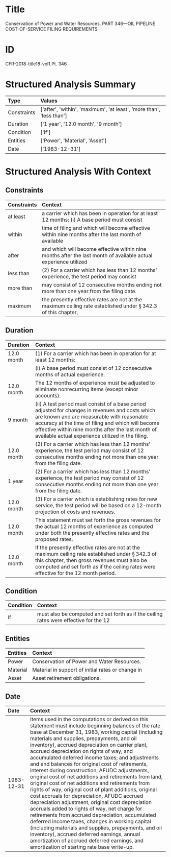 # Title

 Conservation of Power and Water Resources. PART 346—OIL PIPELINE COST-OF-SERVICE FILING REQUIREMENTS


# ID

 CFR-2018-title18-vol1.Pt. 346


# Structured Analysis Summary

| Type        | Values                                                               |
|:------------|:---------------------------------------------------------------------|
| Constraints | ['after', 'within', 'maximum', 'at least', 'more than', 'less than'] |
| Duration    | ['1 year', '12.0 month', '9 month']                                  |
| Condition   | ['if']                                                               |
| Entities    | ['Power', 'Material', 'Asset']                                       |
| Date        | ['1983-12-31']                                                       |


# Structured Analysis With Context

 


## Constraints

| Constraints   | Context                                                                                                                 |
|:--------------|:------------------------------------------------------------------------------------------------------------------------|
| at least      | a carrier which has been in operation for at least 12 months: (i) A base period must consist                            |
| within        | time of filing and which will become effective within nine months after the last month of available                     |
| after         | and which will become effective within nine months after the last month of available actual experience utilized         |
| less than     | (2) For a carrier which has  less than 12 months' experience, the test period may consist                               |
| more than     | may consist of 12 consecutive months ending not more than  one year from the filing date.                               |
| maximum       | the presently effective rates are not at the maximum ceiling rate established under &#167;&#8201;342.3 of this chapter, |


## Duration

| Duration   | Context                                                                                                                                                                                                                                                                                                      |
|:-----------|:-------------------------------------------------------------------------------------------------------------------------------------------------------------------------------------------------------------------------------------------------------------------------------------------------------------|
| 12.0 month | (1) For a carrier which has been in operation for at least 12 months:                                                                                                                                                                                                                                        |
|            |             (i) A base period must consist of 12 consecutive months of actual experience.                                                                                                                                                                                                                    |
| 12.0 month | The 12 months of experience must be adjusted to eliminate nonrecurring items (except minor accounts).                                                                                                                                                                                                        |
| 9 month    | (ii) A test period must consist of a base period adjusted for changes in revenues and costs which are known and are measurable with reasonable accuracy at the time of filing and which will become effective within nine months after the last month of available actual experience utilized in the filing. |
| 12.0 month | (2) For a carrier which has less than 12 months' experience, the test period may consist of 12 consecutive months ending not more than one year from the filing date.                                                                                                                                        |
| 1 year     | (2) For a carrier which has less than 12 months' experience, the test period may consist of 12 consecutive months ending not more than one year from the filing date.                                                                                                                                        |
| 12.0 month | (3) For a carrier which is establishing rates for new service, the test period will be based on a 12-month projection of costs and revenues.                                                                                                                                                                 |
| 12.0 month | This statement must set forth the gross revenues for the actual 12 months of experience as computed under both the presently effective rates and the proposed rates.                                                                                                                                         |
| 12.0 month | If the presently effective rates are not at the maximum ceiling rate established under &#167;&#8201;342.3 of this chapter, then gross revenues must also be computed and set forth as if the ceiling rates were effective for the 12 month period.                                                           |


## Condition

| Condition   | Context                                                                               |
|:------------|:--------------------------------------------------------------------------------------|
| if          | must also be computed and set forth as if the ceiling rates were effective for the 12 |


## Entities

| Entities   | Context                                           |
|:-----------|:--------------------------------------------------|
| Power      | Conservation of  Power  and Water Resources.      |
| Material   | Material in support of initial rates or change in |
| Asset      | Asset  retirement obligations.                    |


## Date

| Date       | Context                                                                                                                                                                                                                                                                                                                                                                                                                                                                                                                                                                                                                                                                                                                                                                                                                                                                                                                                                                                                                                                                                          |
|:-----------|:-------------------------------------------------------------------------------------------------------------------------------------------------------------------------------------------------------------------------------------------------------------------------------------------------------------------------------------------------------------------------------------------------------------------------------------------------------------------------------------------------------------------------------------------------------------------------------------------------------------------------------------------------------------------------------------------------------------------------------------------------------------------------------------------------------------------------------------------------------------------------------------------------------------------------------------------------------------------------------------------------------------------------------------------------------------------------------------------------|
| 1983-12-31 | Items used in the computations or derived on this statement must include beginning balances of the rate base at December 31, 1983, working capital (including materials and supplies, prepayments, and oil inventory), accrued depreciation on carrier plant, accrued depreciation on rights of way, and accumulated deferred income taxes; and adjustments and end balances for original cost of retirements, interest during construction, AFUDC adjustments, original cost of net additions and retirements from land, original cost of net additions and retirements from rights of way, original cost of plant additions, original cost accruals for depreciation, AFUDC accrued depreciation adjustment, original cost depreciation accruals added to rights of way, net charge for retirements from accrued depreciation, accumulated deferred income taxes, changes in working capital (including materials and supplies, prepayments, and oil inventory), accrued deferred earnings, annual amortization of accrued deferred earnings, and amortization of starting rate base write-up. |


